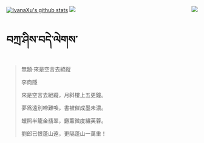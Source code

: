 [![IvanaXu's github stats](https://github-readme-stats.vercel.app/api?username=IvanaXu&show_icons=true&theme=vue-dark)](https://github.com/anuraghazra/github-readme-stats)
<img align="right" src="https://github-readme-stats.vercel.app/api/top-langs/?username=IvanaXu&langs_count=7&theme=graywhite" />
<img src="https://github-readme-stats.vercel.app/api/wakatime?username=IvanaXu&layout=compact&langs_count=6&theme=vue-dark&&custom_title=Programming Times(Jul 29 2021-)" />
# བཀྲ་ཤིས་བདེ་ལེགས་
> 無題·來是空言去絕蹤
> 
> 李商隱
> 
> 來是空言去絕蹤，月斜樓上五更鐘。
> 
> 夢爲遠別啼難喚，書被催成墨未濃。
> 
> 蠟照半籠金翡翠，麝薰微度繡芙蓉。
> 
> 劉郎已恨蓬山遠，更隔蓬山一萬重！
>